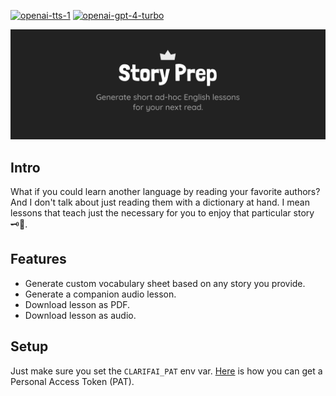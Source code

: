 [![openai-tts-1](https://clarifai.com/api/openai/tts/models/openai-tts-1/badge)](https://clarifai.com/openai/tts/models/openai-tts-1)
[![openai-gpt-4-turbo](https://clarifai.com/api/openai/tts/models/openai-gpt-4-turbo/badge)](https://clarifai.com/openai/tts/models/openai-gpt-4-turbo)

[![Story prep: Generate short ad-hoc English lessons for your next read](docs/img/cover.svg)](LICENSE)

## Intro

What if you could learn another language by reading your favorite authors? And I don't talk about just reading them with a dictionary at hand. I mean lessons that teach just the necessary for you to enjoy that particular story 🗝🚪.

## Features

- Generate custom vocabulary sheet based on any story you provide.
- Generate a companion audio lesson.
- Download lesson as PDF.
- Download lesson as audio.

## Setup

Just make sure you set the `CLARIFAI_PAT` env var. [Here](https://docs.clarifai.com/clarifai-basics/authentication/personal-access-tokens/) is how you can get a Personal Access Token (PAT).
